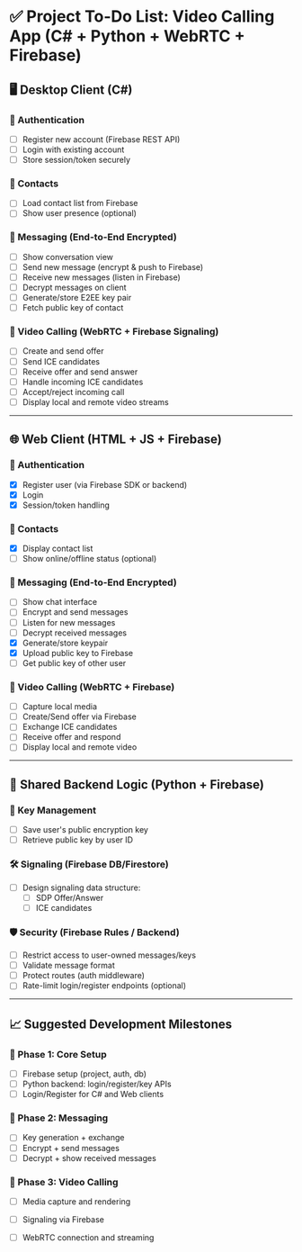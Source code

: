 # ✅ Project To-Do List: Video Calling App (C# + Python + WebRTC + Firebase)

## 🖥️ Desktop Client (C#)

### 🔐 Authentication
- [ ] Register new account (Firebase REST API)
- [ ] Login with existing account
- [ ] Store session/token securely

### 📇 Contacts
- [ ] Load contact list from Firebase
- [ ] Show user presence (optional)

### 💬 Messaging (End-to-End Encrypted)
- [ ] Show conversation view
- [ ] Send new message (encrypt & push to Firebase)
- [ ] Receive new messages (listen in Firebase)
- [ ] Decrypt messages on client
- [ ] Generate/store E2EE key pair
- [ ] Fetch public key of contact

### 🎥 Video Calling (WebRTC + Firebase Signaling)
- [ ] Create and send offer
- [ ] Send ICE candidates
- [ ] Receive offer and send answer
- [ ] Handle incoming ICE candidates
- [ ] Accept/reject incoming call
- [ ] Display local and remote video streams

---

## 🌐 Web Client (HTML + JS + Firebase)

### 🔐 Authentication
- [x] Register user (via Firebase SDK or backend)
- [x] Login
- [x] Session/token handling

### 📇 Contacts
- [x] Display contact list
- [ ] Show online/offline status (optional)

### 💬 Messaging (End-to-End Encrypted)
- [ ] Show chat interface
- [ ] Encrypt and send messages
- [ ] Listen for new messages
- [ ] Decrypt received messages
- [x] Generate/store keypair
- [x] Upload public key to Firebase
- [ ] Get public key of other user

### 🎥 Video Calling (WebRTC + Firebase)
- [ ] Capture local media
- [ ] Create/Send offer via Firebase
- [ ] Exchange ICE candidates
- [ ] Receive offer and respond
- [ ] Display local and remote video

---

## 🧠 Shared Backend Logic (Python + Firebase)

### 🔑 Key Management
- [ ] Save user's public encryption key
- [ ] Retrieve public key by user ID

### 🛠️ Signaling (Firebase DB/Firestore)
- [ ] Design signaling data structure:
  - [ ] SDP Offer/Answer
  - [ ] ICE candidates

### 🛡️ Security (Firebase Rules / Backend)
- [ ] Restrict access to user-owned messages/keys
- [ ] Validate message format
- [ ] Protect routes (auth middleware)
- [ ] Rate-limit login/register endpoints (optional)

---

## 📈 Suggested Development Milestones

### 🔰 Phase 1: Core Setup
- [ ] Firebase setup (project, auth, db)
- [ ] Python backend: login/register/key APIs
- [ ] Login/Register for C# and Web clients

### 💬 Phase 2: Messaging
- [ ] Key generation + exchange
- [ ] Encrypt + send messages
- [ ] Decrypt + show received messages

### 🎥 Phase 3: Video Calling
- [ ] Media capture and rendering
- [ ] Signaling via Firebase
- [ ] WebRTC connection and streaming

